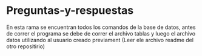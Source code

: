 # Preguntas-y-respuestas
En esta rama se encuentran todos los comandos de la base de datos, antes de correr el programa se debe de correr el archivo tablas y luego el archivo datos
utilizando al usuario creado previament (Leer ele archivo readme del otro repositirio)
